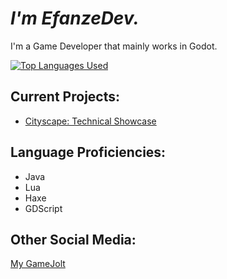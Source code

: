 # ***I'm EfanzeDev.***

I'm a Game Developer that mainly works in Godot.

[![Top Languages Used](https://github-readme-stats.vercel.app/api/top-langs/?username=EfanzeDev&layout=compact&theme=tokyonight)](https://github.com/anuraghazra/github-readme-stats)

## Current Projects:
* [Cityscape: Technical Showcase](https://gamejolt.com/games/cityscape-tech-demo/910832)

## Language Proficiencies:
* Java
* Lua
* Haxe
* GDScript

## Other Social Media:
[My GameJolt](https://gamejolt.com/@EfanzeDev)